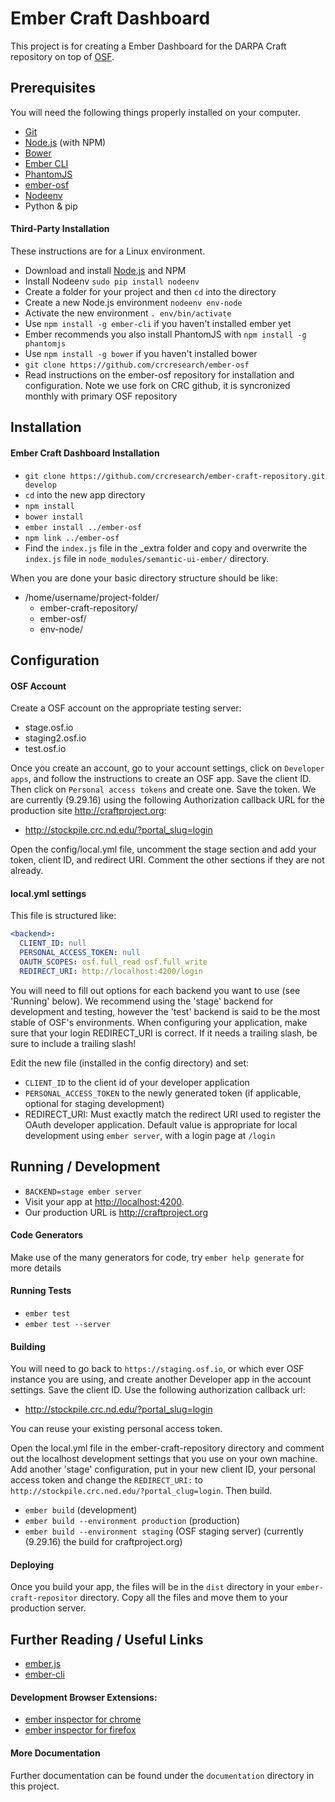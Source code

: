 # Ember Craft Dashboard

This project is for creating a Ember Dashboard for the DARPA Craft repository on top of [OSF](http://osf.io).

## Prerequisites

You will need the following things properly installed on your computer.

- [Git](http://git-scm.com/)
- [Node.js](http://nodejs.org/) (with NPM)
- [Bower](http://bower.io/)
- [Ember CLI](http://ember-cli.com/)
- [PhantomJS](http://phantomjs.org/)
- [ember-osf](http://github.com/crcresearch/ember-osf.git)
- [Nodeenv](https://ekalinin.github.io/nodeenv/)
- Python & pip

#### Third-Party Installation

These instructions are for a Linux environment.

- Download and install [Node.js](https://nodejs.org/en/download/) and NPM
- Install Nodeenv `sudo pip install nodeenv`
- Create a folder for your project and then `cd` into the directory
- Create a new Node.js environment `nodeenv env-node`
- Activate the new environment `. env/bin/activate`
- Use `npm install -g ember-cli` if you haven't installed ember yet
- Ember recommends you also install PhantomJS with `npm install -g phantomjs`
- Use `npm install -g bower` if you haven't installed bower
- `git clone https://github.com/crcresearch/ember-osf`
- Read instructions on the ember-osf repository for installation and configuration. Note we use fork on CRC github,
it is syncronized monthly with primary OSF repository

## Installation

#### Ember Craft Dashboard Installation

- `git clone https://github.com/crcresearch/ember-craft-repository.git develop`
- `cd` into the new app directory
- `npm install`
- `bower install`
- `ember install ../ember-osf`
- `npm link ../ember-osf`
- Find the `index.js` file in the _extra folder and copy and overwrite the `index.js` file in
`node_modules/semantic-ui-ember/` directory.

When you are done your basic directory structure should be like:

- /home/username/project-folder/
  - ember-craft-repository/
  - ember-osf/
  - env-node/

## Configuration

#### OSF Account

Create a OSF account on the appropriate testing server:
- stage.osf.io
- staging2.osf.io
- test.osf.io

Once you create an account, go to your account settings, click on `Developer apps`, and follow the instructions to
create an OSF app.  Save the client ID.  Then click on `Personal access tokens` and create one.  Save the token. We
are currently (9.29.16) using the following Authorization callback URL for the production site http://craftproject.org:

- <http://stockpile.crc.nd.edu/?portal_slug=login>

Open the config/local.yml file, uncomment the stage section and add your token, client ID, and redirect URI. Comment
the other sections if they are not already.

#### local.yml settings

This file is structured like:
```yaml
<backend>:
  CLIENT_ID: null
  PERSONAL_ACCESS_TOKEN: null
  OAUTH_SCOPES: osf.full_read osf.full_write
  REDIRECT_URI: http://localhost:4200/login
```

You will need to fill out options for each backend you want to use (see 'Running' below).
We recommend using the 'stage' backend for development and testing, however the 'test' backend is said to be
the most stable of OSF's environments.  When configuring your application, make sure that your login REDIRECT_URI
is correct.  If it needs a trailing slash, be sure to include a trailing slash!

Edit the new file (installed in the config directory) and set:
- `CLIENT_ID` to the client id of your developer application
- `PERSONAL_ACCESS_TOKEN` to the newly generated token (if applicable, optional for staging development)
- REDIRECT_URI: Must exactly match the redirect URI used to register the OAuth developer application.
Default value is appropriate for local development using `ember server`, with a login page at `/login`

## Running / Development

- `BACKEND=stage ember server`
- Visit your app at <http://localhost:4200>.
- Our production URL is <http://craftproject.org>

#### Code Generators

Make use of the many generators for code, try `ember help generate` for more details

#### Running Tests

- `ember test`
- `ember test --server`

#### Building
You will need to go back to `https://staging.osf.io`, or which ever OSF instance you are using, and create another
Developer app in the account settings.  Save the client ID.  Use the following authorization callback url:

- <http://stockpile.crc.nd.edu/?portal_slug=login>

You can reuse your existing personal access token.

Open the local.yml file in the ember-craft-repository directory and comment out the localhost development settings
that you use on your own machine.  Add another 'stage' configuration, put in your new client ID, your personal access
token and change the `REDIRECT_URI:` to `http://stockpile.crc.ned.edu/?portal_clug=login`. Then build.

- `ember build` (development)
- `ember build --environment production` (production)
- `ember build --environment staging` (OSF staging server) (currently (9.29.16) the build for craftproject.org)

#### Deploying

Once you build your app, the files will be in the `dist` directory in your `ember-craft-repositor` directory.  Copy
all the files and move them to your production server.

## Further Reading / Useful Links

- [ember.js](http://emberjs.com/)
- [ember-cli](http://ember-cli.com/)

#### Development Browser Extensions:

- [ember inspector for chrome](https://chrome.google.com/webstore/detail/ember-inspector/bmdblncegkenkacieihfhpjfppoconhi)
- [ember inspector for firefox](https://addons.mozilla.org/en-US/firefox/addon/ember-inspector/)

#### More Documentation
Further documentation can be found under the `documentation` directory in this project.
